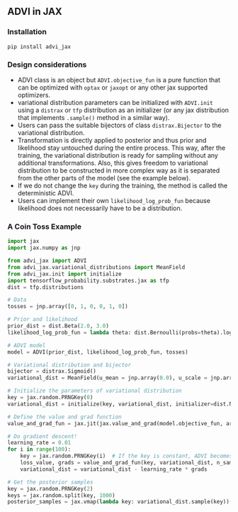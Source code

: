 ## ADVI in JAX

### Installation

```
pip install advi_jax
```

### Design considerations

* ADVI class is an object but `ADVI.objective_fun` is a pure function that can be optimized with `optax` or `jaxopt` or any other jax supported optimizers.
* variational distribution parameters can be initialized with `ADVI.init` using a `distrax` or `tfp` distribution as an initializer (or any jax distribution that implements `.sample()` method in a similar way).
* Users can pass the suitable bijectors of class `distrax.Bijector` to the variational distribution.
* Transformation is directly applied to posterior and thus prior and likelihood stay untouched during the entire process. This way, after the training, the variational distribution is ready for sampling without any additional transformations. Also, this gives freedom to variational distribution to be constructed in more complex way as it is separated from the other parts of the model (see the example below).
* If we do not change the `key` during the training, the method is called the deterministic ADVI.
* Users can implement their own `likelihood_log_prob_fun` because likelihood does not necessarily have to be a 
distribution.

### A Coin Toss Example

```py
import jax
import jax.numpy as jnp

from advi_jax import ADVI
from advi_jax.variational_distributions import MeanField
from advi_jax.init import initialize
import tensorflow_probability.substrates.jax as tfp
dist = tfp.distributions

# Data
tosses = jnp.array([0, 1, 0, 0, 1, 0])

# Prior and likelihood
prior_dist = dist.Beta(2.0, 3.0)
likelihood_log_prob_fun = lambda theta: dist.Bernoulli(probs=theta).log_prob(tosses).sum()

# ADVI model
model = ADVI(prior_dist, likelihood_log_prob_fun, tosses)

# Variational distribution and bijector
bijector = distrax.Sigmoid()
variational_dist = MeanField(u_mean = jnp.array(0.0), u_scale = jnp.array(0.0), bijector = bijector)

# Initialize the parameters of variational distribution
key = jax.random.PRNGKey(0)
variational_dist = initialize(key, variational_dist, initializer=dist.Normal(0.0, 1.0))

# Define the value and grad function
value_and_grad_fun = jax.jit(jax.value_and_grad(model.objective_fun, argnums=1), static_argnums=2)

# Do gradient descent!
learning_rate = 0.01
for i in range(100):
    key = jax.random.PRNGKey(i)  # If the key is constant, ADVI becomes deterministic ADVI
    loss_value, grads = value_and_grad_fun(key, variational_dist, n_samples=10)
    variational_dist = variational_dist - learning_rate * grads

# Get the posterior samples
key = jax.random.PRNGKey(2)
keys = jax.random.split(key, 1000)
posterior_samples = jax.vmap(lambda key: variational_dist.sample(key))(keys)
```
